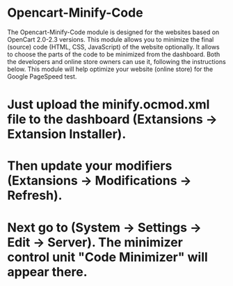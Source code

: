 # Opencart-Minify-Code

The Opencart-Minify-Code module is designed for the websites based on OpenCart 2.0-2.3 versions. This module allows you to minimize the final (source) code (HTML, CSS, JavaScript) of the website optionally. It allows to choose the parts of the code to be minimized from the dashboard. Both the developers and online store owners can use it, following the instructions below. This module will help optimize your website (online store) for the Google PageSpeed ​​test.

# Just upload the minify.ocmod.xml file to the dashboard (Extansions -> Extansion Installer).
# Then update your modifiers (Extansions -> Modifications -> Refresh).
# Next go to (System -> Settings -> Edit -> Server). The minimizer control unit "Code Minimizer" will appear there.
